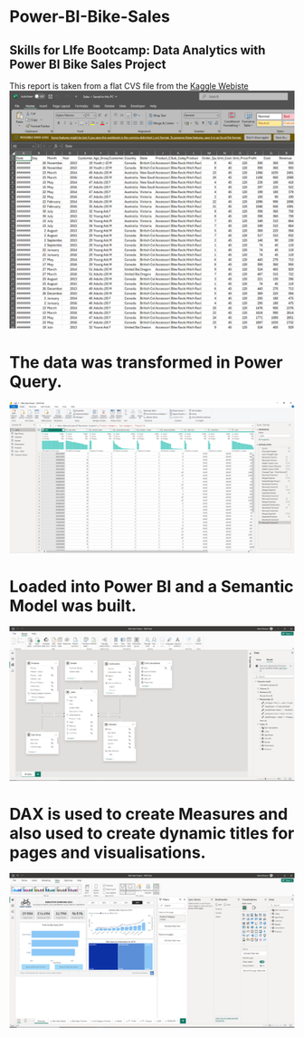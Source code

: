 # Power-BI-Bike-Sales
## Skills for LIfe Bootcamp: Data Analytics with Power BI Bike Sales Project

This report is taken from a flat CVS file from the [Kaggle Webiste](https://www.kaggle.com/datasets/sadiqshah/bike-sales-in-europe)
![Starting with a CSV File](https://github.com/GavPearson/Power-BI-Bike-Sales-/blob/main/CSV%20FILE.PNG)
# The data was transformed in Power Query.
![Using Power Query to transform and load the data](https://github.com/GavPearson/Power-BI-Bike-Sales-/blob/main/TRANSFORM.PNG)
# Loaded into Power BI and a Semantic Model was built.
![Building a Semantic Model](https://github.com/GavPearson/Power-BI-Bike-Sales-/blob/main/SEMANTIC%20MODEL.PNG)
# DAX is used to create Measures and also used to create dynamic titles for pages and visualisations.
![Using DAX to create dynamic titles](https://github.com/GavPearson/Power-BI-Bike-Sales-/blob/main/VISUALISATION.PNG)

